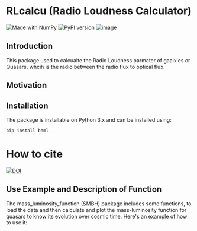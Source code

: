 # RLcalcu  (Radio Loudness Calculator)
[![Made with NumPy](https://img.shields.io/badge/Made%20with-NumPy-blue.svg)](https://numpy.org/)
[![PyPI version](https://badge.fury.io/py/bhml.svg)](https://pypi.org/project/bhml/)
[![image](https://img.shields.io/badge/License-MIT-yellow.svg)](https://opensource.org/licenses/MIT)


## Introduction

This package used to calcualte the Radio Loudness parmater of gaalxies or Quasars, whcih is the radio between the radio flux to optical flux.


## Motivation




## Installation

The package is installable on Python 3.x and can be installed using:

```pip install bhml```

# How to cite

[![DOI](https://zenodo.org/badge/824626583.svg)](https://doi.org/10.5281/zenodo.15914046)


## Use Example and Description of Function

The mass_luminosity_function (SMBH) package includes some functions, to load the data and then calculate and plot the mass-luminosity function for quasars to know its evolution over cosmic time.
Here's an example of how to use it:

```
